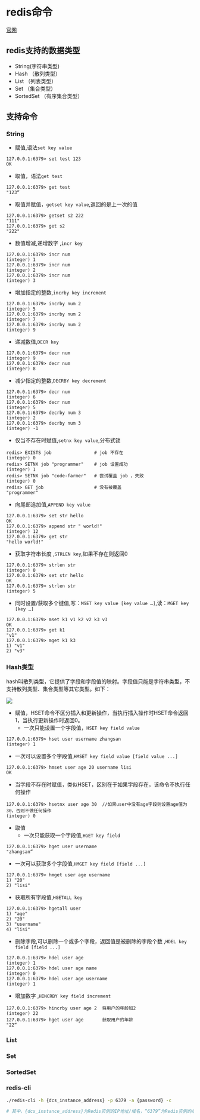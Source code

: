 # redis命令


[官网](https://redis.io/commands)

## redis支持的数据类型


* String(字符串类型)
* Hash （散列类型）
* List （列表类型）
* Set （集合类型）
* SortedSet （有序集合类型）

## 支持命令

### String 

* 赋值,语法``set key value``  
```
127.0.0.1:6379> set test 123
OK
```
* 取值，语法``get test``  
```
127.0.0.1:6379> get test
"123“
```

*  取值并赋值，``getset key value``,返回的是上一次的值  
```
127.0.0.1:6379> getset s2 222
"111"
127.0.0.1:6379> get s2
"222"
```

* 数值增减,递增数字 ,``incr key``   
```
127.0.0.1:6379> incr num
(integer) 1
127.0.0.1:6379> incr num
(integer) 2
127.0.0.1:6379> incr num
(integer) 3
```

* 增加指定的整数,``incrby key increment``  
```
127.0.0.1:6379> incrby num 2
(integer) 5
127.0.0.1:6379> incrby num 2
(integer) 7
127.0.0.1:6379> incrby num 2
(integer) 9
```

* 递减数值,``DECR key``  
```
127.0.0.1:6379> decr num
(integer) 9
127.0.0.1:6379> decr num
(integer) 8
```

* 减少指定的整数,``DECRBY key decrement``   
```
127.0.0.1:6379> decr num
(integer) 6
127.0.0.1:6379> decr num
(integer) 5
127.0.0.1:6379> decrby num 3
(integer) 2
127.0.0.1:6379> decrby num 3
(integer) -1
```

* 仅当不存在时赋值,``setnx key value``,分布式锁  
```
redis> EXISTS job                # job 不存在
(integer) 0
redis> SETNX job "programmer"    # job 设置成功
(integer) 1
redis> SETNX job "code-farmer"   # 尝试覆盖 job ，失败
(integer) 0
redis> GET job                   # 没有被覆盖
"programmer"
```

* 向尾部追加值,``APPEND key value``  
```
127.0.0.1:6379> set str hello
OK
127.0.0.1:6379> append str " world!"
(integer) 12
127.0.0.1:6379> get str 
"hello world!"
```

* 获取字符串长度  ,``STRLEN key``,如果不存在则返回0
```
127.0.0.1:6379> strlen str 
(integer) 0
127.0.0.1:6379> set str hello
OK
127.0.0.1:6379> strlen str 
(integer) 5
```


* 同时设置/获取多个键值,写：``MSET key value [key value …]``,读：``MGET key [key …]``

```
127.0.0.1:6379> mset k1 v1 k2 v2 k3 v3
OK
127.0.0.1:6379> get k1
"v1"
127.0.0.1:6379> mget k1 k3
1) "v1"
2) "v3"
```

### Hash类型

hash叫散列类型，它提供了字段和字段值的映射。字段值只能是字符串类型，不支持散列类型、集合类型等其它类型。如下：

![](./assets/2019-04-07-08-54-25.png)  


* 赋值，HSET命令不区分插入和更新操作，当执行插入操作时HSET命令返回1，当执行更新操作时返回0。  
  * 一次只能设置一个字段值，``HSET key field value``  
```
127.0.0.1:6379> hset user username zhangsan 
(integer) 1
```
  * 一次可以设置多个字段值,``HMSET key field value [field value ...]``

```
127.0.0.1:6379> hmset user age 20 username lisi 
OK
``` 

  * 当字段不存在时赋值，类似HSET，区别在于如果字段存在，该命令不执行任何操作

```
127.0.0.1:6379> hsetnx user age 30	//如果user中没有age字段则设置age值为30，否则不做任何操作
(integer) 0
```

 
* 取值  
   * 一次只能获取一个字段值,``HGET key field	``  
```
127.0.0.1:6379> hget user username
"zhangsan“
```
  * 一次可以获取多个字段值,``HMGET key field [field ...]		``

```
127.0.0.1:6379> hmget user age username
1) "20"
2) "lisi"
```

  * 获取所有字段值,``HGETALL key``  

```
127.0.0.1:6379> hgetall user
1) "age"
2) "20"
3) "username"
4) "lisi"
```

* 删除字段,可以删除一个或多个字段，返回值是被删除的字段个数 ,``HDEL key field [field ...]``

```
127.0.0.1:6379> hdel user age
(integer) 1
127.0.0.1:6379> hdel user age name
(integer) 0
127.0.0.1:6379> hdel user age username
(integer) 1 
```

* 增加数字 ,``HINCRBY key field increment``  
```
127.0.0.1:6379> hincrby user age 2	将用户的年龄加2
(integer) 22
127.0.0.1:6379> hget user age		获取用户的年龄
"22“
```


### List 

### Set 

### SortedSet



### redis-cli 

```bash  
./redis-cli -h {dcs_instance_address} -p 6379 -a {password} -c

# 其中，{dcs_instance_address}为Redis实例的IP地址/域名，“6379”为Redis实例的端口，{password}为Cluster集群实例的密码，-c连接集群节点时使用。IP地址/域名和端口获取见步骤1。

```










